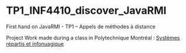 # TP1_INF4410_discover_JavaRMI

First hand on JavaRMI - TP1 – Appels de méthodes à distance

Project Work made during a class in Polytechnique Montréal : [Systèmes répartis et infonuagique](http://www.polymtl.ca/etudes/cours/details.php?sigle=INF4410)
